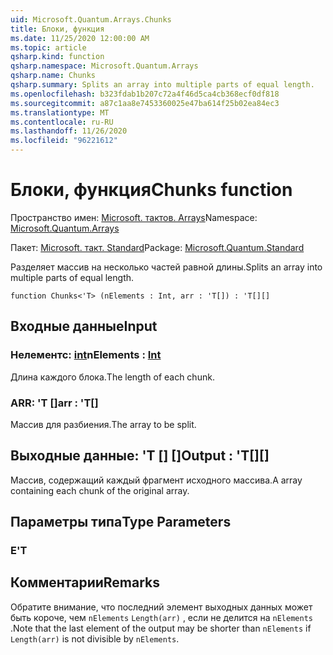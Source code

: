 ```yaml
---
uid: Microsoft.Quantum.Arrays.Chunks
title: Блоки, функция
ms.date: 11/25/2020 12:00:00 AM
ms.topic: article
qsharp.kind: function
qsharp.namespace: Microsoft.Quantum.Arrays
qsharp.name: Chunks
qsharp.summary: Splits an array into multiple parts of equal length.
ms.openlocfilehash: b323fdab1b207c72a4f46d5ca4cb368ecf0df818
ms.sourcegitcommit: a87c1aa8e7453360025e47ba614f25b02ea84ec3
ms.translationtype: MT
ms.contentlocale: ru-RU
ms.lasthandoff: 11/26/2020
ms.locfileid: "96221612"
---
```

# <a name="chunks-function"></a><span data-ttu-id="a4d60-102">Блоки, функция</span><span class="sxs-lookup"><span data-stu-id="a4d60-102">Chunks function</span></span>

<span data-ttu-id="a4d60-103">Пространство имен: [Microsoft. тактов. Arrays](xref:Microsoft.Quantum.Arrays)</span><span class="sxs-lookup"><span data-stu-id="a4d60-103">Namespace: [Microsoft.Quantum.Arrays](xref:Microsoft.Quantum.Arrays)</span></span>

<span data-ttu-id="a4d60-104">Пакет: [Microsoft. такт. Standard](https://nuget.org/packages/Microsoft.Quantum.Standard)</span><span class="sxs-lookup"><span data-stu-id="a4d60-104">Package: [Microsoft.Quantum.Standard](https://nuget.org/packages/Microsoft.Quantum.Standard)</span></span>


<span data-ttu-id="a4d60-105">Разделяет массив на несколько частей равной длины.</span><span class="sxs-lookup"><span data-stu-id="a4d60-105">Splits an array into multiple parts of equal length.</span></span>

```qsharp
function Chunks<'T> (nElements : Int, arr : 'T[]) : 'T[][]
```


## <a name="input"></a><span data-ttu-id="a4d60-106">Входные данные</span><span class="sxs-lookup"><span data-stu-id="a4d60-106">Input</span></span>

### <a name="nelements--int"></a><span data-ttu-id="a4d60-107">Нелементс: [int](xref:microsoft.quantum.lang-ref.int)</span><span class="sxs-lookup"><span data-stu-id="a4d60-107">nElements : [Int](xref:microsoft.quantum.lang-ref.int)</span></span>

<span data-ttu-id="a4d60-108">Длина каждого блока.</span><span class="sxs-lookup"><span data-stu-id="a4d60-108">The length of each chunk.</span></span>


### <a name="arr--t"></a><span data-ttu-id="a4d60-109">ARR: 'T []</span><span class="sxs-lookup"><span data-stu-id="a4d60-109">arr : 'T[]</span></span>

<span data-ttu-id="a4d60-110">Массив для разбиения.</span><span class="sxs-lookup"><span data-stu-id="a4d60-110">The array to be split.</span></span>



## <a name="output--t"></a><span data-ttu-id="a4d60-111">Выходные данные: 'T [] []</span><span class="sxs-lookup"><span data-stu-id="a4d60-111">Output : 'T[][]</span></span>

<span data-ttu-id="a4d60-112">Массив, содержащий каждый фрагмент исходного массива.</span><span class="sxs-lookup"><span data-stu-id="a4d60-112">A array containing each chunk of the original array.</span></span>

## <a name="type-parameters"></a><span data-ttu-id="a4d60-113">Параметры типа</span><span class="sxs-lookup"><span data-stu-id="a4d60-113">Type Parameters</span></span>

### <a name="t"></a><span data-ttu-id="a4d60-114">Е</span><span class="sxs-lookup"><span data-stu-id="a4d60-114">'T</span></span>



## <a name="remarks"></a><span data-ttu-id="a4d60-115">Комментарии</span><span class="sxs-lookup"><span data-stu-id="a4d60-115">Remarks</span></span>

<span data-ttu-id="a4d60-116">Обратите внимание, что последний элемент выходных данных может быть короче, чем `nElements` `Length(arr)` , если не делится на `nElements` .</span><span class="sxs-lookup"><span data-stu-id="a4d60-116">Note that the last element of the output may be shorter than `nElements` if `Length(arr)` is not divisible by `nElements`.</span></span>